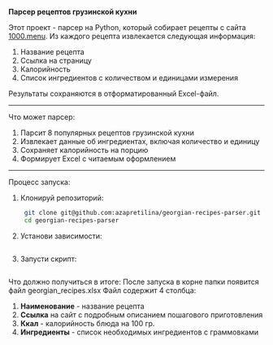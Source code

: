 **Парсер рецептов грузинской кухни**

Этот проект - парсер на Python, который собирает рецепты с сайта [1000.menu](https://1000.menu/catalog/gruzinskaya-kuxnya). Из каждого рецепта извлекается следующая информация:

1) Название рецепта
2) Ссылка на страницу
3) Калорийность
4) Список ингредиентов с количеством и единицами измерения

Результаты сохраняются в отформатированный Excel-файл.

---

Что может парсер:

1) Парсит 8 популярных рецептов грузинской кухни
2) Извлекает данные об ингредиентах, включая количество и единицу
3) Сохраняет калорийность на порцию
4) Формирует Excel c читаемым оформлением

---

Процесс запуска:

1) Клонируй репозиторий:

   ```bash 
    git clone git@github.com:azapretilina/georgian-recipes-parser.git 
    cd georgian-recipes-parser
2) Установи зависимости:
    ```pip install requests beautifulsoup4 pandas openpyxl
3) Запусти скрипт:
    ```python georgian_recipies_parser.py

Что должно получиться в итоге:
После запуска в корне папки появится файл georgian_recipes.xlsx
Файл содержит 4 столбца:
1) **Наименование** - название рецепта
2) **Ссылка** на сайт с подробным описанием пошагового приготовления
3) **Ккал** - калорийность блюда на 100 гр.
4) **Ингредиенты** - список необходимых ингредиентов с граммовками
